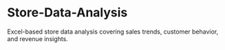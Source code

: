 # Store-Data-Analysis
Excel-based store data analysis covering sales trends, customer behavior, and revenue insights.
